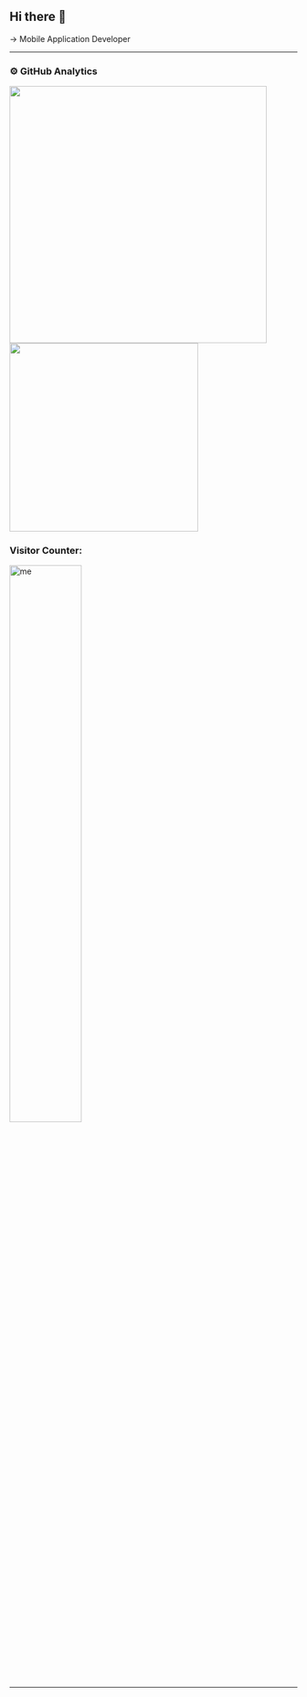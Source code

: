 ## Hi there 👋

<!--
**MarcosSarges/MarcosSarges** is a ✨ _special_ ✨ repository because its `README.md` (this file) appears on your GitHub profile.

Here are some ideas to get you started:


- 🌱 I’m currently learning ...
- 👯 I’m looking to collaborate on ...
- 🤔 I’m looking for help with ...
- 💬 Ask me about ...
- 📫 How to reach me: ...
- 😄 Pronouns: ...
- ⚡ Fun fact: ...
-->

-> Mobile Application Developer

---
### ⚙️ GitHub Analytics

<div align="left"> 
      <img 
         width="450px" 
         src="https://github-readme-stats.vercel.app/api?username=MarcosSarges&show_icons=true&include_all_commits=true&count_private=true&theme=dark&line_height=30"
      />
      <img 
         width="330px" 
         src="https://github-readme-stats.vercel.app/api/top-langs/?username=MarcosSarges&layout=compact&theme=dark&langs_count=10"
      >
</div


<!--
[![GitHub Streak](https://github-readme-streak-stats.herokuapp.com/?user=MarcosSarges&theme=dark)](https://git.io/streak-stats)
-->

### Visitor Counter:

<img alt="me" width="50%" src="https://profile-counter.glitch.me/MarcosSarges/count.svg" />

---
